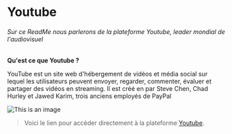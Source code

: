 # Youtube

###### Sur ce ReadMe nous parlerons de la plateforme Youtube, leader mondial de l'audiovisuel

**Qu'est ce que Youtube ?**

YouTube est un site web d'hébergement de vidéos et média social sur lequel les utilisateurs peuvent envoyer, regarder, commenter, évaluer et partager des vidéos en streaming. 
Il est créé en par Steve Chen, Chad Hurley et Jawed Karim, trois anciens employés de PayPal

![This is an image](C:\Users\muriennv\Pictures\GitKraken_picture/Steve_chen_ytb.jpg)

>Voici le lien pour accèder directement à la plateforme [Youtube](https://youtube.com/).